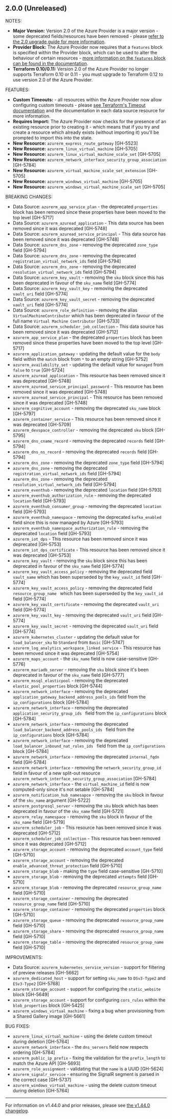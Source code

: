 ## 2.0.0 (Unreleased)

NOTES:

* **Major Version:** Version 2.0 of the Azure Provider is a major version - some deprecated fields/resources have been removed - please [refer to the 2.0 upgrade guide for more information](https://www.terraform.io/docs/providers/azurerm/guides/2.0-upgrade-guide.html).
* **Provider Block:** The Azure Provider now requires that a `features` block is specified within the Provider block, which can be used to alter the behaviour of certain resources - [more information on the `features` block can be found in the documentation](https://www.terraform.io/docs/providers/azurerm/index.html#features).
* **Terraform 0.10/0.11:** Version 2.0 of the Azure Provider no longer supports Terraform 0.10 or 0.11 - you must upgrade to Terraform 0.12 to use version 2.0 of the Azure Provider.

FEATURES:

* **Custom Timeouts:** - all resources within the Azure Provider now allow configuring custom timeouts - please [see Terraform's Timeout documentation](https://www.terraform.io/docs/configuration/resources.html#operation-timeouts) and the documentation in each data source resource for more information.
* **Requires Import:** The Azure Provider now checks for the presence of an existing resource prior to creating it - which means that if you try and create a resource which already exists (without importing it) you'll be prompted to import this into the state.
* **New Resource:** `azurerm_express_route_gateway` [GH-5523]
* **New Resource:** `azurerm_linux_virtual_machine` [GH-5705]
* **New Resource:** `azurerm_linux_virtual_machine_scale_set` [GH-5705]
* **New Resource:** `azurerm_network_interface_security_group_association` [GH-5784]
* **New Resource:** `azurerm_virtual_machine_scale_set_extension` [GH-5705]
* **New Resource:** `azurerm_windows_virtual_machine` [GH-5705]
* **New Resource:** `azurerm_windows_virtual_machine_scale_set` [GH-5705]

BREAKING CHANGES:

* Data Source: `azurerm_app_service_plan` - the deprecated `properties` block has been removed since these properties have been moved to the top level [GH-5717]
* Data Source: `azurerm_azuread_application` - This data source has been removed since it was deprecated [GH-5748]
* Data Source: `azurerm_azuread_service_principal` - This data source has been removed since it was deprecated [GH-5748]
* Data Source: `azurerm_dns_zone` - removing the deprecated `zone_type` field [GH-5794]
* Data Source: `azurerm_dns_zone` - removing the deprecated `registration_virtual_network_ids` field [GH-5794]
* Data Source: `azurerm_dns_zone` - removing the deprecated `resolution_virtual_network_ids` field [GH-5794]
* Data Source: `azurerm_key_vault` - removing the `sku` block since this has been deprecated in favour of the `sku_name` field [GH-5774]
* Data Source: `azurerm_key_vault_key` - removing the deprecated `vault_uri` field [GH-5774]
* Data Source: `azurerm_key_vault_secret` - removing the deprecated `vault_uri` field [GH-5774]
* Data Source: `azurerm_role_definition` - removing the alias `VirtualMachineContributor` which has been deprecated in favour of the full name `Virtual Machine Contributor` [GH-5733]
* Data Source: `azurerm_scheduler_job_collection` - This data source has been removed since it was deprecated [GH-5712]
* `azurerm_app_service_plan` - the deprecated `properties` block has been removed since these properties have been moved to the top level [GH-5717]
* `azurerm_application_gateway` - updating the default value for the `body` field within the `match` block from `*` to an empty string [GH-5752]
* `azurerm_availability_set` - updating the default value for `managed` from `false` to `true` [GH-5724]
* `azurerm_azuread_application` - This resource has been removed since it was deprecated [GH-5748]
* `azurerm_azuread_service_principal_password` - This resource has been removed since it was deprecated [GH-5748]
* `azurerm_azuread_service_principal` - This resource has been removed since it was deprecated [GH-5748]
* `azurerm_cognitive_account` - removing the deprecated `sku_name` block [GH-5797]
* `azurerm_container_service` - This resource has been removed since it was deprecated [GH-5709]
* `azurerm_devspace_controller` - removing the deprecated `sku` block [GH-5795]
* `azurerm_dns_cname_record` - removing the deprecated `records` field [GH-5794]
* `azurerm_dns_ns_record` - removing the deprecated `records` field [GH-5794]
* `azurerm_dns_zone` - removing the deprecated `zone_type` field [GH-5794]
* `azurerm_dns_zone` - removing the deprecated `registration_virtual_network_ids` field [GH-5794]
* `azurerm_dns_zone` - removing the deprecated `resolution_virtual_network_ids` field [GH-5794]
* `azurerm_eventhub` - removing the deprecated `location` field [GH-5793]
* `azurerm_eventhub_authorization_rule` - removing the deprecated `location` field [GH-5793]
* `azurerm_eventhub_consumer_group` - removing the deprecated `location` field [GH-5793]
* `azurerm_eventhub_namespace` - removing the deprecated `kafka_enabled` field since this is now managed by Azure [GH-5793]
* `azurerm_eventhub_namespace_authorization_rule` - removing the deprecated `location` field [GH-5793]
* `azurerm_iot_dps` - This resource has been removed since it was deprecated [GH-5753]
* `azurerm_iot_dps_certificate` - This resource has been removed since it was deprecated [GH-5753]
* `azurerm_key_vault` - removing the `sku` block since this has been deprecated in favour of the `sku_name` field [GH-5774]
* `azurerm_key_vault_access_policy` - removing the deprecated field `vault_name` which has been superseded by the `key_vault_id` field [GH-5774]
* `azurerm_key_vault_access_policy` - removing the deprecated field `resource_group_name ` which has been superseded by the `key_vault_id` field [GH-5774]
* `azurerm_key_vault_certificate` - removing the deprecated `vault_uri` field [GH-5774]
* `azurerm_key_vault_key` - removing the deprecated `vault_uri` field [GH-5774]
* `azurerm_key_vault_secret` - removing the deprecated `vault_uri` field [GH-5774]
* `azurerm_kubernetes_cluster` - updating the default value for `load_balancer_sku` to `Standard` from `Basic` [GH-5747]
* `azurerm_log_analytics_workspace_linked_service` - This resource has been removed since it was deprecated [GH-5754]
* `azurerm_maps_account` - the `sku_name` field is now case-sensitive [GH-5776]
* `azurerm_mariadb_server` - removing the `sku` block since it's been deprecated in favour of the `sku_name` field [GH-5777]
* `azurerm_mssql_elasticpool` - removing the deprecated `elastic_pool_properties` block [GH-5744]
* `azurerm_network_interface` - removing the deprecated `application_gateway_backend_address_pools_ids` field from the `ip_configurations` block [GH-5784]
* `azurerm_network_interface` - removing the deprecated `application_security_group_ids ` field from the `ip_configurations` block [GH-5784]
* `azurerm_network_interface` - removing the deprecated `load_balancer_backend_address_pools_ids ` field from the `ip_configurations` block [GH-5784]
* `azurerm_network_interface` - removing the deprecated `load_balancer_inbound_nat_rules_ids ` field from the `ip_configurations` block [GH-5784]
* `azurerm_network_interface` - removing the deprecated `internal_fqdn` field [GH-5784]
* `azurerm_network_interface` - removing the `network_security_group_id` field in favour of a new split-out resource `azurerm_network_interface_security_group_association` [GH-5784]
* `azurerm_network_interface` - the `virtual_machine_id` field is now computed-only since it's not setable [GH-5784]
* `azurerm_notification_hub_namesapce` - removing the `sku` block in favour of the `sku_name` argument [GH-5722]
* `azurerm_postgresql_server` - removing the `sku` block which has been deprecated in favour of the `sku_name` field [GH-5721]
* `azurerm_relay_namespace` - removing the `sku` block in favour of the `sku_name` field [GH-5719]
* `azurerm_scheduler_job` - This resource has been removed since it was deprecated [GH-5712]
* `azurerm_scheduler_job_collection` - This resource has been removed since it was deprecated [GH-5712]
* `azurerm_storage_account` - removing the deprecated `account_type` field [GH-5710]
* `azurerm_storage_account` - removing the deprecated `enable_advanced_threat_protection` field [GH-5710]
* `azurerm_storage_blob` - making the `type` field case-sensitive [GH-5710]
* `azurerm_storage_blob` - removing the deprecated `attempts` field [GH-5710]
* `azurerm_storage_blob` - removing the deprecated `resource_group_name` field [GH-5710]
* `azurerm_storage_container` - removing the deprecated `resource_group_name` field [GH-5710]
* `azurerm_storage_container` - removing the deprecated `properties` block [GH-5710]
* `azurerm_storage_queue` - removing the deprecated `resource_group_name` field [GH-5710]
* `azurerm_storage_share` - removing the deprecated `resource_group_name` field [GH-5710]
* `azurerm_storage_table` - removing the deprecated `resource_group_name` field [GH-5710]

IMPROVEMENTS:

* Data Source: `azurerm_kubernetes_service_version` - support for filtering of preview releases [GH-5662]
* `azurerm_dedicated_host` - support for setting `sku_name` to `DSv3-Type2` and `ESv3-Type2` [GH-5768]
* `azurerm_storage_account` - support for configuring the `static_website` block [GH-5649]
* `azurerm_storage_account` - support for configuring `cors_rules` within the `blob_properties` block [GH-5425]
* `azurerm_windows_virtual_machine` - fixing a bug when provisioning from a Shared Gallery image [GH-5661]

BUG FIXES:

* `azurerm_linux_virtual_machine` - using the delete custom timeout during deletion [GH-5764]
* `azurerm_network_interface` - the `dns_servers` field now respects ordering [GH-5784]
* `azurerm_public_ip_prefix` - fixing the validation for the `prefix_length` to match the Azure API [GH-5693]
* `azurerm_role_assignment` - validating that the `name` is a UUID [GH-5624]
* `azurerm_signalr_service` - ensuring the SignalR segment is parsed in the correct case [GH-5737]
* `azurerm_windows_virtual_machine` - using the delete custom timeout during deletion [GH-5764]

---

For information on v1.44.0 and prior releases, please see [the v1.44.0 changelog](https://github.com/terraform-providers/terraform-provider-azurerm/blob/v1.44.0/CHANGELOG.md).
